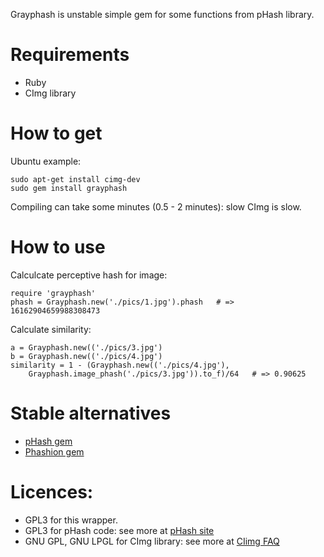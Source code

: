 Grayphash is unstable simple gem for some functions from pHash library.

# Requirements

* Ruby
* CImg library

# How to get

Ubuntu example:
```
sudo apt-get install cimg-dev
sudo gem install grayphash
```
Compiling can take some minutes (0.5 - 2 minutes): slow CImg is slow.

# How to use

Calculcate perceptive hash for image: 
```
require 'grayphash'
phash = Grayphash.new('./pics/1.jpg').phash   # => 16162904659988308473

```

Calculate similarity:
```
a = Grayphash.new(('./pics/3.jpg')
b = Grayphash.new(('./pics/4.jpg')
similarity = 1 - (Grayphash.new(('./pics/4.jpg'), 	
 	Grayphash.image_phash('./pics/3.jpg')).to_f)/64   # => 0.90625
```

# Stable alternatives

* [pHash gem](https://github.com/toy/pHash/)
* [Phashion gem](https://github.com/mperham/phashion/)

# Licences:

* GPL3 for this wrapper.
* GPL3 for pHash code: see more at [pHash site](http://phash.org/licensing/)
* GNU GPL, GNU LPGL for CImg library: see more  at [CIimg FAQ](http://cimg.sourceforge.net/reference/group__cimg__faq.html#ssf15)
